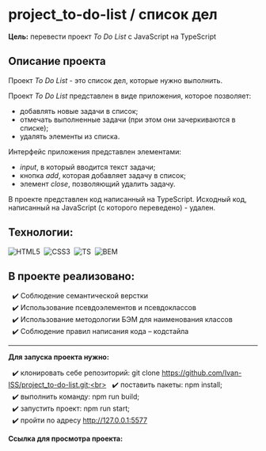 # project_to-do-list / список дел

**Цель:** перевести проект *To Do List* с JavaScript на TypeScript

## Описание проекта
Проект *To Do List* - это список дел, которые нужно выполнить.<br>

Проект *To Do List* представлен в виде приложения, которое позволяет:
- добавлять новые задачи в список;
- отмечать выполненные задачи (при этом они зачеркиваются в списке);
- удалять элементы из списка.<br>

Интерфейс приложения представлен элементами:
- *input*, в который вводится текст задачи;
- кнопка *add*, которая добавляет задачу в список;
- элемент *close*, позволяющий удалить задачу.<br>

В проекте представлен код написанный на TypeScript. Исходный код, написанный на JavaScript (с которого переведено) - удален.

## Технологии:
<img src="https://img.shields.io/badge/HTML5-red?logo=html5&logoColor=white" alt="HTML5"/>&nbsp;
<img src="https://img.shields.io/badge/CSS3-blue?logo=css3&logoColor=white" alt="CSS3"/>&nbsp;
<img src="https://img.shields.io/badge/-TypeScript-blue?logo=typescript&logoColor=white" alt="TS"/>&nbsp;
<img src="https://img.shields.io/badge/BEM-18d0ff?logo=bem&logoColor=white" alt="BEM"/>&nbsp;

## В проекте реализовано:
&nbsp; :heavy_check_mark: Соблюдение семантической верстки<br>
&nbsp; :heavy_check_mark: Использование псевдоэлементов и псевдоклассов<br>
&nbsp; :heavy_check_mark: Использование методологии БЭМ для наименования классов<br>
&nbsp; :heavy_check_mark: Соблюдение правил написания кода – кодстайла<br>

---

**Для запуска проекта нужно:**

&nbsp; :heavy_check_mark: клонировать себе репозиторий: git clone https://github.com/Ivan-ISS/project_to-do-list.git;<br>
&nbsp; :heavy_check_mark: поставить пакеты: npm install;<br>
&nbsp; :heavy_check_mark: выполнить команду: npm run build;<br>
&nbsp; :heavy_check_mark: запустить проект: npm run start;<br>
&nbsp; :heavy_check_mark: пройти по адресу http://127.0.0.1:5577

**Ссылка для просмотра проекта:** 